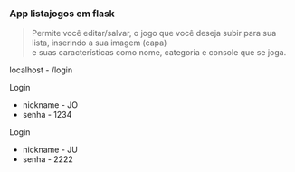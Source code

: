 ### App listajogos em flask

> Permite você editar/salvar, o jogo que você deseja subir para sua lista, inserindo a sua imagem (capa) </br>
e suas características como nome, categoria e console que se joga. <br>

localhost - /login

Login
- nickname - JO
- senha - 1234

Login
- nickname - JU
- senha - 2222


